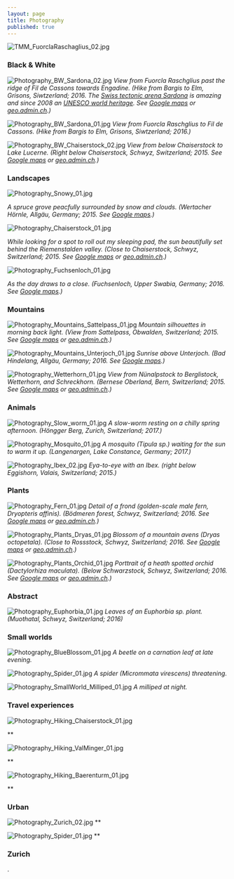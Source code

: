 ```yaml
---
layout: page
title: Photography
published: true
---
```

![TMM_FuorclaRaschaglius_02.jpg]({{site.baseurl}}/img/TMM_FuorclaRaschaglius_02.jpg)

<!---Whenever I can I spent my spare-time outdoors. Nature is recreation, inspiration, and playground all at the same time. And to me, it is the all-you-need, all-in-one package.-->

### Black & White

![Photography_BW_Sardona_02.jpg]({{site.baseurl}}/img/Photography_BW_Sardona_02.jpg)
*View from Fuorcla Raschglius past the ridge of Fil de Cassons towards Engadine. (Hike from Bargis to Elm, Grisons, Siwtzerland; 2016. The [Swiss tectonic arena Sardona](https://www.eda.admin.ch/aboutswitzerland/en/home/dossiers/unesco-welterbe--schutz-universeller-schaetze-/tektonikarena-sardona.html) is amazing and since 2008 an [UNESCO world heritage](http://whc.unesco.org/en/list/1179). See [Google maps](https://www.google.de/maps/place/Fuorcla+Raschglius/@46.8836504,9.2649864,3183m/data=!3m1!1e3!4m5!3m4!1s0x4784d985ec903857:0xc5eb61c6409b873d!8m2!3d46.8875514!4d9.2581629) or [geo.admin.ch](https://map.geo.admin.ch/?lang=de&topic=ech&bgLayer=ch.swisstopo.pixelkarte-farbe&layers=ch.swisstopo.zeitreihen,ch.bfs.gebaeude_wohnungs_register,ch.bav.haltestellen-oev,ch.swisstopo.swisstlm3d-wanderwege&layers_visibility=false,false,false,false&layers_timestamp=18641231,,,&E=2739400.96&N=1194291.14&zoom=7.488594761554028).)*

![Photography_BW_Sardona_01.jpg]({{site.baseurl}}/img/Photography_BW_Sardona_01.jpg)
*View from Fuorcla Raschglius to Fil de Cassons. (Hike from Bargis to Elm, Grisons, Siwtzerland; 2016.)*

![Photography_BW_Chaiserstock_02.jpg]({{site.baseurl}}/img/Photography_BW_Chaiserstock_02.jpg)
*View from below Chaiserstock to Lake Lucerne. (Right below Chaiserstock, Schwyz, Switzerland; 2015. See [Google maps](https://www.google.de/maps/place/Chaiserstock/@46.9283654,8.7198237,3181m/data=!3m2!1e3!4b1!4m5!3m4!1s0x4785465b7017563f:0x7ebcbd1e8cd02f7c!8m2!3d46.9283663!4d8.7285785) or [geo.admin.ch](https://map.geo.admin.ch/?lang=de&topic=ech&bgLayer=ch.swisstopo.pixelkarte-farbe&layers=ch.swisstopo.zeitreihen,ch.bfs.gebaeude_wohnungs_register,ch.bav.haltestellen-oev,ch.swisstopo.swisstlm3d-wanderwege&layers_visibility=false,false,false,false&layers_timestamp=18641231,,,&E=2697735.56&N=1198374.07&zoom=7.83192809488736).)*  


### Landscapes
![Photography_Snowy_01.jpg]({{site.baseurl}}/img/Photography_Snowy_01.jpg)
<!---{:.image-caption}-->
*A spruce grove peacfully surrounded by snow and clouds. (Wertacher Hörnle, Allgäu, Germany; 2015. See [Google maps](https://www.google.de/maps/place/Wertacher+H%C3%B6rnle/@47.5455537,10.3713793,14z/data=!3m1!4b1!4m5!3m4!1s0x479c88a0bc99ad3d:0x61830788aa4221e7!8m2!3d47.5455556!4d10.3888889!5m1!1e4).)*  

<!---![Photography_Calanca_01.jpg]({{site.baseurl}}/img/Photography_Calanca_01.jpg)
*Indian summer in Calanca valley. (Calanca valley, Grissons, Switzerland; 2017. See [Google maps](https://www.google.de/maps/place/Val+Calanca/@46.3383324,9.0369065,25724m/data=!3m1!1e3!4m5!3m4!1s0x4784519997372e3f:0x3421dab80dd6ea4!8m2!3d46.3383333!4d9.1069444) or [geo.admin.ch](https://map.geo.admin.ch/?lang=de&topic=ech&bgLayer=ch.swisstopo.pixelkarte-farbe&layers=ch.swisstopo.zeitreihen,ch.bfs.gebaeude_wohnungs_register,ch.bav.haltestellen-oev,ch.swisstopo.swisstlm3d-wanderwege&layers_visibility=false,false,false,false&layers_timestamp=18641231,,,&E=2725128.41&N=1130086.71&zoom=4.203184093441111).)*-->

![Photography_Chaiserstock_01.jpg]({{site.baseurl}}/img/Photography_Chaiserstock_01.jpg)
<!---{:.image-caption}-->
*While looking for a spot to roll out my sleeping pad, the sun beautifully set behind the Riemenstalden valley. (Close to Chaiserstock, Schwyz, Switzerland; 2015. See [Google maps](https://www.google.de/maps/place/Chaiserstock/@46.9283654,8.7198237,3181m/data=!3m2!1e3!4b1!4m5!3m4!1s0x4785465b7017563f:0x7ebcbd1e8cd02f7c!8m2!3d46.9283663!4d8.7285785) or [geo.admin.ch](https://map.geo.admin.ch/?lang=de&topic=ech&bgLayer=ch.swisstopo.pixelkarte-farbe&layers=ch.swisstopo.zeitreihen,ch.bfs.gebaeude_wohnungs_register,ch.bav.haltestellen-oev,ch.swisstopo.swisstlm3d-wanderwege&layers_visibility=false,false,false,false&layers_timestamp=18641231,,,&E=2697735.56&N=1198374.07&zoom=7.83192809488736).)* 

![Photography_Fuchsenloch_01.jpg]({{site.baseurl}}/img/Photography_Fuchsenloch_01.jpg)
<!---{:.image-caption}-->
*As the day draws to a close. (Fuchsenloch, Upper Swabia, Germany; 2016. See [Google maps](https://www.google.ch/maps/@47.8173618,9.7090123,3127m/data=!3m1!1e3).)*  


### Mountains

![Photography_Mountains_Sattelpass_01.jpg]({{site.baseurl}}/img/Photography_Mountains_Sattelpass_01.jpg)
*Mountain silhouettes in morning back light. (View from Sattelpass, Obwalden, Switzerland; 2015. See [Google maps](https://www.google.de/maps/place/Sattelpass/@46.8657991,8.0374011,12737m/data=!3m1!1e3!4m5!3m4!1s0x478feb3b82f56763:0xcabd83c53146e2a8!8m2!3d46.8658!4d8.07242) or [geo.admin.ch](https://map.geo.admin.ch/?lang=de&topic=ech&bgLayer=ch.swisstopo.pixelkarte-farbe&layers=ch.swisstopo.zeitreihen,ch.bfs.gebaeude_wohnungs_register,ch.bav.haltestellen-oev,ch.swisstopo.swisstlm3d-wanderwege&layers_visibility=false,false,false,false&layers_timestamp=18641231,,,&E=2648308.00&N=1190719.00&zoom=7).)*

![Photography_Mountains_Unterjoch_01.jpg]({{site.baseurl}}/img/Photography_Mountains_Unterjoch_01.jpg)
*Sunrise above Unterjoch. (Bad Hindelang, Allgäu, Germany; 2016. See [Google maps](https://www.google.de/maps/place/Unterjoch,+87541+Bad+Hindelang,+Germany/@47.5423005,10.4128921,6288m/data=!3m1!1e3!4m5!3m4!1s0x479c88c4a9f610f7:0x3bd83ed3dd08db59!8m2!3d47.5445363!4d10.4268226).)*

<!---![Photography_Joeri_01.jpg]({{site.baseurl}}/img/Photography_Joeri_01.jpg)
*An unnamed mountain peak above the remains of the Jöri glacier. (Next to Flüela Wisshorn, Grisons, Switzerland; 2015. See [Google maps](https://www.google.de/maps/place/Fl%C3%BCela+Wisshorn/@46.7681172,9.9670055,3190m/data=!3m1!1e3!4m5!3m4!1s0x47835edd1bcf944b:0x1645236d51bd13e4!8m2!3d46.7621491!4d9.9666971) or [geo.admin.ch](https://map.geo.admin.ch/?lang=de&topic=ech&bgLayer=ch.swisstopo.pixelkarte-farbe&layers=ch.swisstopo.zeitreihen,ch.bfs.gebaeude_wohnungs_register,ch.bav.haltestellen-oev,ch.swisstopo.swisstlm3d-wanderwege&layers_visibility=false,false,false,false&layers_timestamp=18641231,,,&E=2793043.56&N=1182602.81&zoom=9.059999999999999).)*-->

![Photography_Wetterhorn_01.jpg]({{site.baseurl}}/img/Photography_Wetterhorn_01.jpg)
*View from Nünalpstock to Berglistock, Wetterhorn, and Schreckhorn. (Bernese Oberland, Bern, Switzerland; 2015. See [Google maps](https://www.google.de/maps/place/Wetterhorn/@46.612957,8.1056487,12797m/data=!3m1!1e3!4m13!1m7!3m6!1s0x478f9ccc88c05cdf:0x4e0e685eedd6e167!2sSchreckhorn!3b1!8m2!3d46.5899!4d8.11818!3m4!1s0x478f9b3e9807434f:0xebe54706949d956d!8m2!3d46.6387486!4d8.1155813) or [geo.admin.ch](https://map.geo.admin.ch/?lang=de&topic=ech&bgLayer=ch.swisstopo.pixelkarte-farbe&layers=ch.swisstopo.zeitreihen,ch.bfs.gebaeude_wohnungs_register,ch.bav.haltestellen-oev,ch.swisstopo.swisstlm3d-wanderwege&layers_visibility=false,false,false,false&layers_timestamp=18641231,,,&E=2653335.61&N=1164177.73&zoom=5.461928094887355).)*  

### Animals  
![Photography_Slow_worm_01.jpg]({{site.baseurl}}/img/Photography_Slow_worm_01.jpg)
*A slow-worm resting on a chilly spring afternoon. (Höngger Berg, Zurich, Switzerland; 2017.)*

![Photography_Mosquito_01.jpg]({{site.baseurl}}/img/Photography_Mosquito_01.jpg)
*A mosquito (Tipula sp.) waiting for the sun to warm it up. (Langenargen, Lake Constance, Germany; 2017.)*

![Photography_Ibex_02.jpg]({{site.baseurl}}/img/Photography_Ibex_02.jpg)
*Eya-to-eye with an Ibex. (right below Eggishorn, Valais, Switzerland; 2015.)*  

### Plants

![Photography_Fern_01.jpg]({{site.baseurl}}/img/Photography_Fern_01.jpg) 
*Detail of a frond (golden-scale male fern, Dryopteris affinis). (Bödmeren forest, Schwyz, Switzerland; 2016. See [Google maps](https://www.google.ch/maps/place/B%C3%B6dmerenwald/@46.9744847,8.8287852,3178m/data=!3m2!1e3!4b1!4m13!1m7!3m6!1s0x47854f8f952344ad:0x12bfdb8ee8c9f75f!2zQsO2ZG1lcmVuLCA2NDMz!3b1!8m2!3d46.9740731!4d8.6500291!3m4!1s0x478537bebdeeb301:0x4052f2267a487f02!8m2!3d46.9690616!4d8.8278492) or [geo.admin.ch](https://map.geo.admin.ch/?lang=de&topic=ech&bgLayer=ch.swisstopo.pixelkarte-farbe&layers=ch.swisstopo.zeitreihen,ch.bfs.gebaeude_wohnungs_register,ch.bav.haltestellen-oev,ch.swisstopo.swisstlm3d-wanderwege&layers_visibility=false,false,false,false&layers_timestamp=18641231,,,&E=2708146.63&N=1204132.80&zoom=6).)*

![Photography_Plants_Dryas_01.jpg]({{site.baseurl}}/img/Photography_Plants_Dryas_01.jpg) 
*Blossom of a mountain avens (Dryas octopetala). (Close to Rossstock, Schwyz, Switzerland; 2016. See [Google maps](https://www.google.ch/maps/place/Rossstock/@46.9315979,8.6993588,6361m/data=!3m1!1e3!4m5!3m4!1s0x4785468f4aabd9a9:0x1409251cde96acc8!8m2!3d46.9171492!4d8.7077273) or [geo.admin.ch](https://map.geo.admin.ch/?lang=de&topic=ech&bgLayer=ch.swisstopo.pixelkarte-farbe&layers=ch.swisstopo.zeitreihen,ch.bfs.gebaeude_wohnungs_register,ch.bav.haltestellen-oev,ch.swisstopo.swisstlm3d-wanderwege&layers_visibility=false,false,false,false&layers_timestamp=18641231,,,&E=2697109.96&N=1197762.87&zoom=7).)*

![Photography_Plants_Orchid_01.jpg]({{site.baseurl}}/img/Photography_Plants_Orchid_01.jpg) 
*Porttrait of a heath spotted orchid (Dactylorhiza maculata). (Below Schwarzstock, Schwyz, Switzerland; 2016. See [Google maps](https://www.google.ch/maps/place/Rossstock/@46.9596068,8.7239278,1589m/data=!3m1!1e3!4m5!3m4!1s0x4785468f4aabd9a9:0x1409251cde96acc8!8m2!3d46.9171492!4d8.7077273) or [geo.admin.ch](https://map.geo.admin.ch/?lang=de&topic=ech&bgLayer=ch.swisstopo.pixelkarte-farbe&layers=ch.swisstopo.zeitreihen,ch.bfs.gebaeude_wohnungs_register,ch.bav.haltestellen-oev,ch.swisstopo.swisstlm3d-wanderwege&layers_visibility=false,false,false,false&layers_timestamp=18641231,,,&E=2697930.77&N=1201490.11&zoom=8.403816883535699).)*   


### Abstract

![Photography_Euphorbia_01.jpg]({{site.baseurl}}/img/Photography_Euphorbia_01.jpg)
*Leaves of an Euphorbia sp. plant. (Muothatal, Schwyz, Switzerland; 2016)*


### Small worlds

![Photography_BlueBlossom_01.jpg]({{site.baseurl}}/img/Photography_BlueBlossom_01.jpg) 
*A beetle on a carnation leaf at late evening.*

![Photography_Spider_01.jpg]({{site.baseurl}}/img/Photography_Spider_01.jpg) 
*A spider (Micrommata virescens) threatening.*

![Photography_SmallWorld_Milliped_01.jpg]({{site.baseurl}}/img/Photography_SmallWorld_Milliped_01.jpg) 
*A milliped at night.*  


### Travel experiences

![Photography_Hiking_Chaiserstock_01.jpg]({{site.baseurl}}/img/Photography_Hiking_Chaiserstock_01.jpg)
<!---{:.image-caption}-->
**  

![Photography_Hiking_ValMinger_01.jpg]({{site.baseurl}}/img/Photography_Hiking_ValMinger_01.jpg)
<!---{:.image-caption}-->
** 

![Photography_Hiking_Baerenturm_01.jpg]({{site.baseurl}}/img/Photography_Hiking_Baerenturm_01.jpg)
<!---{:.image-caption}-->
**   


### Urban

![Photography_Zurich_02.jpg ]({{site.baseurl}}/img/Photography_Zurich_02.jpg) 
**

![Photography_Spider_01.jpg]({{site.baseurl}}/img/Photography_Spider_01.jpg) 
**  


### Zurich





.
